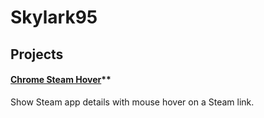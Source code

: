 # Skylark95

## Projects

#### [Chrome Steam Hover](https://github.com/Skylark95/chrome-steam-hover/)**

Show Steam app details with mouse hover on a Steam link.

